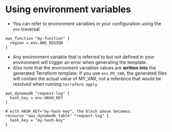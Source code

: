# Using environment variables

- You can refer to environment variables in your configuration using the `env` traversal
```hcl
aws_function "my-function" {
  region = env.AWS_REGION
}
```

- Any environment variable that is referred to but not defined in your environment will trigger an error when generating the template.
- Also note that the environment variables values are **written into** the generated Terraform template. If you use `env.MY_VAR`, the generated files will contain the actual value of MY_VAR, not a reference that would be resolved when running `terraform apply`.
```hcl
aws_dynamodb "request-log" {
  hash_key = env.HASH_KEY
}

# with HASH_KEY="my-hash-key", the block above becomes:
resource "aws_dynamodb_table" "request-log" {
  hash_key = "my-hash-key"
}
```